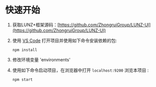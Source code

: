 # 快速开始
1. 获取LUNZ+框架源码：[https://github.com/ZhongruiGroup/LUNZ-UI](https://github.com/ZhongruiGroup/LUNZ-UI)

2. 使用 [VS Code](https://code.visualstudio.com/) 打开项目并使用如下命令安装依赖的包:

    `npm install`
 
3. 修改环境变量 'environments'

4. 使用如下命令启动项目，在浏览器中打开 `localhost:9200` 浏览本项目 :

    `npm start`
